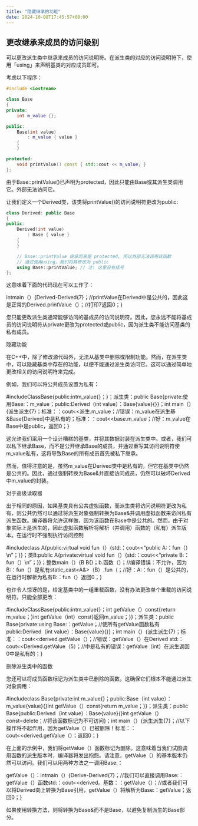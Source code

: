 ```yaml
---
title: "隐藏继承的功能"
date: 2024-10-08T17:45:57+08:00
---
```


## 更改继承来成员的访问级别

可以更改派生类中继承来成员的访问说明符。在派生类的对应的访问说明符下，使用「using」来声明基类的对应成员即可。

考虑以下程序：

```C++
#include <iostream>

class Base
{
private:
    int m_value {};

public:
    Base(int value)
        : m_value { value }
    {
    }

protected:
    void printValue() const { std::cout << m_value; }
};
```

由于Base::printValue()已声明为protected，因此只能由Base或其派生类调用它。外部无法访问它。

让我们定义一个Derived类，该类将printValue()的访问说明符更改为public:

```C++
class Derived: public Base
{
public:
    Derived(int value)
        : Base { value }
    {
    }

    // Base::printValue 继承而来是 protected, 所以外部无法调用该函数
    // 通过使用using，我们将其修改为 public
    using Base::printValue; // 注: 这里没有括号
};
```


这意味着下面的代码现在可以工作了：



intmain（）{Derived-Derived{7}；//printValue在Derived中是公共的，因此这是正常的Derived.printValue（）；//打印7返回0；}

您只能更改派生类通常能够访问的基成员的访问说明符。因此，您永远不能将基成员的访问说明符从private更改为protected或public，因为派生类不能访问基类的私有成员。

隐藏功能

在C++中，除了修改源代码外，无法从基类中删除或限制功能。然而，在派生类中，可以隐藏基类中存在的功能，以便不能通过派生类访问它。这可以通过简单地更改相关的访问说明符来完成。

例如，我们可以将公共成员设置为私有：

#include<iostream>ClassBase{public:intm_value{}；}；派生类：public Base{private:使用Base:：m_value；public:Derived（int value）：Base{value}{}}；int main（）{派生派生{7}；标准：：cout<<派生.m_value；//错误：m_value在派生基&Base{Derived}中是私有的；标准：：cout<<base.m_value；//好：m_value在Base中是public，返回0；}

这允许我们采用一个设计糟糕的基类，并将其数据封装在派生类中。或者，我们可以私下继承Base，而不是公开继承Base的成员，并通过重写其访问说明符使m_value私有，这将导致Base的所有成员首先被私下继承。

然而，值得注意的是，虽然m_value在Derived类中是私有的，但它在基类中仍然是公共的。因此，通过强制转换为Base&并直接访问成员，仍然可以破坏Derived中m_value的封装。

对于高级读取器

出于相同的原因，如果基类具有公共虚拟函数，而派生类将访问说明符更改为私有，则公共仍然可以通过将派生对象强制转换为Base&并调用虚拟函数来访问私有派生函数。编译器将允许这样做，因为该函数在Base中是公共的。然而，由于对象实际上是派生的，因此虚拟函数解析将解析（并调用）函数的（私有）派生版本。在运行时不强制执行访问控制

#include<iostream>class A{public:virtual void fun（）{std:：cout<<“public A:：fun（）\n”；}}；类B:public A{private:virtual void fun（）{std:：cout<<“private B:：fun（）\n”；}}；整数main（）{B B{}；b.函数（）；//编译错误：不允许，因为B:：fun（）是私有static_cast<A&>（B）.fun（；//好：A:：fun（）是公共的，在运行时解析为私有B:：fun（）返回0；}

也许令人惊讶的是，给定基类中的一组重载函数，没有办法更改单个重载的访问说明符。只能全部更改：

#include<iostream>ClassBase{public:intm_value{}；int getValue（）const{return m_value；}int getValue（int）const}返回m_value；}}；派生类：public Base{private:using Base:：getValue；//使所有getValue函数私有public:Derived（int value）：Base{value}{}}；int main（）{派生派生{7}；标准：：cout<<derived.getValue（）；//错误：getValue（）在Derived std:：cout<<Derived.getValue（5）；//中是私有的错误：getValue（int）在派生返回0中是私有的；}

删除派生类中的函数

您还可以将成员函数标记为派生类中已删除的函数，这确保它们根本不能通过派生对象调用：

#include<iostream>class Base{private:int m_value{}；public:Base（int value）：m_value{value}{}int getValue（）const{return m_value；}}；派生类：public Base{public:Derived（int value）：Base{value}{}int getValue（）const=delete；//将该函数标记为不可访问}；int main（）{派生派生{7}；//以下操作将不起作用，因为getValue（）已被删除！标准：：cout<<derived.getValue（）；返回0；}

在上面的示例中，我们将getValue（）函数标记为删除。这意味着当我们试图调用函数的派生版本时，编译器将发出抱怨。请注意，getValue（）的基本版本仍然可以访问。我们可以用两种方法之一调用Base:：

getValue（）：intmain（）{Derive-Derived{7}；//我们可以直接调用Base:：getValue（）函数std:：cout<<derived。基数：：getValue（）；//或者我们可以将Derived向上转换为Base引用，getValue（）将解析为Base:：getValue；返回0；}

如果使用转换方法，则将转换为Base&而不是Base，以避免复制派生的Base部分。
